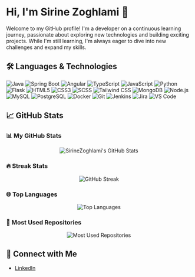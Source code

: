 # Hi, I'm Sirine Zoghlami 👋

Welcome to my GitHub profile! I'm a developer on a continuous learning journey, passionate about exploring new technologies and building exciting projects. While I'm still learning, I'm always eager to dive into new challenges and expand my skills.

## 🛠️ Languages & Technologies

![Java](https://img.shields.io/badge/Java-ED8B00?style=for-the-badge&logo=java&logoColor=white)
![Spring Boot](https://img.shields.io/badge/Spring%20Boot-6DB33F?style=for-the-badge&logo=spring-boot&logoColor=white)
![Angular](https://img.shields.io/badge/Angular-DD0031?style=for-the-badge&logo=angular&logoColor=white)
![TypeScript](https://img.shields.io/badge/TypeScript-007ACC?style=for-the-badge&logo=typescript&logoColor=white)
![JavaScript](https://img.shields.io/badge/JavaScript-F7DF1E?style=for-the-badge&logo=javascript&logoColor=black)
![Python](https://img.shields.io/badge/Python-3776AB?style=for-the-badge&logo=python&logoColor=white)
![Flask](https://img.shields.io/badge/Flask-000000?style=for-the-badge&logo=flask&logoColor=white)
![HTML5](https://img.shields.io/badge/HTML5-E34F26?style=for-the-badge&logo=html5&logoColor=white)
![CSS3](https://img.shields.io/badge/CSS3-1572B6?style=for-the-badge&logo=css3&logoColor=white)
![SCSS](https://img.shields.io/badge/SCSS-CC6699?style=for-the-badge&logo=sass&logoColor=white)
![Tailwind CSS](https://img.shields.io/badge/Tailwind_CSS-38B2AC?style=for-the-badge&logo=tailwind-css&logoColor=white)
![MongoDB](https://img.shields.io/badge/MongoDB-47A248?style=for-the-badge&logo=mongodb&logoColor=white)
![Node.js](https://img.shields.io/badge/Node.js-339933?style=for-the-badge&logo=nodedotjs&logoColor=white)
![MySQL](https://img.shields.io/badge/MySQL-4479A1?style=for-the-badge&logo=mysql&logoColor=white)
![PostgreSQL](https://img.shields.io/badge/PostgreSQL-316192?style=for-the-badge&logo=postgresql&logoColor=white)
![Docker](https://img.shields.io/badge/Docker-2496ED?style=for-the-badge&logo=docker&logoColor=white)
![Git](https://img.shields.io/badge/Git-F05032?style=for-the-badge&logo=git&logoColor=white)
![Jenkins](https://img.shields.io/badge/Jenkins-D24939?style=for-the-badge&logo=jenkins&logoColor=white)
![Jira](https://img.shields.io/badge/Jira-0052CC?style=for-the-badge&logo=jira&logoColor=white)
![VS Code](https://img.shields.io/badge/VS%20Code-0078D4?style=for-the-badge&logo=visual-studio-code&logoColor=white)

## 📈 GitHub Stats

### 📊 My GitHub Stats

<p align="center">
  <img src="https://github-readme-stats.vercel.app/api?username=SirineZoghlami&show_icons=true&hide_title=true&count_private=true&include_all_commits=true&theme=radical" alt="SirineZoghlami's GitHub Stats" />
</p>

### 🔥 Streak Stats

<p align="center">
  <img src="https://github-readme-streak-stats.herokuapp.com/?user=SirineZoghlami&theme=radical" alt="GitHub Streak" />
</p>

### 🌐 Top Languages

<p align="center">
  <img src="https://github-readme-stats.vercel.app/api/top-langs/?username=SirineZoghlami&layout=compact&theme=radical&hide=html,scss" alt="Top Languages" />
</p>

### 🚀 Most Used Repositories

<p align="center">
  <img src="https://github-readme-stats.vercel.app/api/pin/?username=SirineZoghlami&repo=your-repo-name&theme=radical" alt="Most Used Repositories" />
</p>

## 🔗 Connect with Me

- [LinkedIn](https://www.linkedin.com/in/zoghlami-sirine-260959213/)

